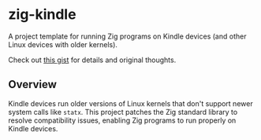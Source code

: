 # zig-kindle

A project template for running Zig programs on Kindle devices (and other Linux devices with older kernels).

Check out [this gist](https://gist.github.com/w568w/d423ef9e1b473c928d19e7c49e521f8a) for details and original thoughts.

## Overview

Kindle devices run older versions of Linux kernels that don't support newer system calls like `statx`. This project patches the Zig standard library to resolve compatibility issues, enabling Zig programs to run properly on Kindle devices.
